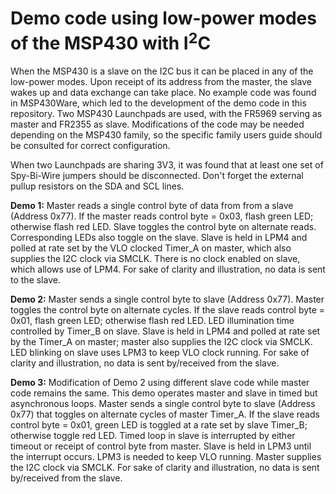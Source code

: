# Demo code using low-power modes of the MSP430 with I<sup>2</sup>C
 <p>When the MSP430 is a slave on the I2C bus it can be placed in any of the low-power modes. Upon receipt of its address from the master, the slave wakes up and data exchange can take place. No example code was found in MSP430Ware, which led to the development of the demo code in this repository. Two MSP430 Launchpads are used, with the FR5969 serving as master and FR2355 as slave. Modifications of the code may be needed depending on the MSP430 family, so the specific family users guide should be consulted for correct configuration.
 
 <p>When two Launchpads are sharing 3V3, it was found that at least one set of Spy-Bi-Wire jumpers should be disconnected. Don't forget the external pullup resistors on the SDA and SCL lines.
  
  <p><b>Demo 1:</b> Master reads a single control byte of data from from a slave (Address 0x77). If the master reads control byte = 0x03, flash green LED; otherwise flash red LED. Slave toggles the control byte on alternate reads. Corresponding LEDs also toggle on the slave. Slave is held in LPM4 and polled at rate set by the VLO clocked Timer_A on master, which also supplies the I2C clock via SMCLK. There is no clock enabled on slave, which allows use of LPM4. For sake of clarity and illustration, no data is sent to the slave.
 
  <p><b>Demo 2:</b> Master sends a single control byte to slave (Address 0x77). Master toggles the control byte on alternate cycles. If the slave reads control byte = 0x01, flash green LED; otherwise flash red LED. LED illumination time controlled by Timer_B on slave. Slave is held in LPM4 and polled at rate set by the Timer_A on master; master also supplies the I2C clock via SMCLK. LED blinking on slave uses LPM3 to keep VLO clock running. For sake of clarity and illustration, no data is sent by/received from the slave.
 
 <p><b>Demo 3:</b> Modification of Demo 2 using different slave code while master code remains the same. This demo operates master and slave in timed but asynchronous loops. Master sends a single control byte to slave (Address 0x77) that toggles on alternate cycles of master Timer_A. If the slave reads control byte = 0x01, green LED is toggled at a rate set by slave Timer_B; otherwise toggle red LED. Timed loop in slave is interrupted by either timeout or receipt of control byte from master. Slave is held in LPM3 until the interrupt occurs. LPM3 is needed to keep VLO running. Master supplies the I2C clock via SMCLK. For sake of clarity and illustration, no data is sent by/received from the slave.

